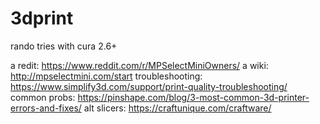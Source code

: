# 3dprint

rando tries with cura 2.6+

a redit: https://www.reddit.com/r/MPSelectMiniOwners/
a wiki: http://mpselectmini.com/start
troubleshooting: https://www.simplify3d.com/support/print-quality-troubleshooting/
common probs: https://pinshape.com/blog/3-most-common-3d-printer-errors-and-fixes/
alt slicers: https://craftunique.com/craftware/
